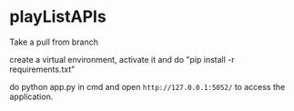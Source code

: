 # playListAPIs

Take a pull from branch

create a virtual environment, activate it and do "pip install -r requirements.txt"

do python app.py in cmd and open `http://127.0.0.1:5052/` to access the application.